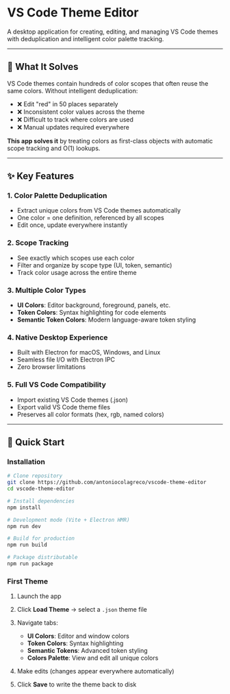 # VS Code Theme Editor

A desktop application for creating, editing, and managing VS Code themes with deduplication and intelligent color palette tracking.

---

## 🎯 What It Solves

VS Code themes contain hundreds of color scopes that often reuse the same colors. Without intelligent deduplication:

- ❌ Edit "red" in 50 places separately
- ❌ Inconsistent color values across the theme
- ❌ Difficult to track where colors are used
- ❌ Manual updates required everywhere

**This app solves it** by treating colors as first-class objects with automatic scope tracking and O(1) lookups.

---

## ✨ Key Features

### 1. **Color Palette Deduplication**

- Extract unique colors from VS Code themes automatically
- One color = one definition, referenced by all scopes
- Edit once, update everywhere instantly

### 2. **Scope Tracking**

- See exactly which scopes use each color
- Filter and organize by scope type (UI, token, semantic)
- Track color usage across the entire theme

### 3. **Multiple Color Types**

- **UI Colors**: Editor background, foreground, panels, etc.
- **Token Colors**: Syntax highlighting for code elements
- **Semantic Token Colors**: Modern language-aware token styling

### 4. **Native Desktop Experience**

- Built with Electron for macOS, Windows, and Linux
- Seamless file I/O with Electron IPC
- Zero browser limitations

### 5. **Full VS Code Compatibility**

- Import existing VS Code themes (.json)
- Export valid VS Code theme files
- Preserves all color formats (hex, rgb, named colors)

---

## 🚀 Quick Start

### Installation

```bash
# Clone repository
git clone https://github.com/antoniocolagreco/vscode-theme-editor
cd vscode-theme-editor

# Install dependencies
npm install

# Development mode (Vite + Electron HMR)
npm run dev

# Build for production
npm run build

# Package distributable
npm run package
```

### First Theme

1. Launch the app
2. Click **Load Theme** → select a `.json` theme file
3. Navigate tabs:
   - **UI Colors**: Editor and window colors
   - **Token Colors**: Syntax highlighting
   - **Semantic Tokens**: Advanced token styling
   - **Colors Palette**: View and edit all unique colors

4. Make edits (changes appear everywhere automatically)
5. Click **Save** to write the theme back to disk
